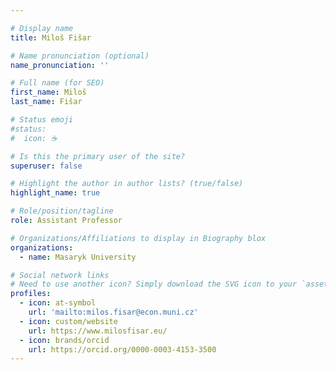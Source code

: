 ```yaml
---

# Display name
title: Miloš Fišar

# Name pronunciation (optional)
name_pronunciation: ''

# Full name (for SEO)
first_name: Miloš
last_name: Fišar

# Status emoji
#status:
#  icon: ☕️

# Is this the primary user of the site?
superuser: false

# Highlight the author in author lists? (true/false)
highlight_name: true

# Role/position/tagline
role: Assistant Professor

# Organizations/Affiliations to display in Biography blox
organizations:
  - name: Masaryk University

# Social network links
# Need to use another icon? Simply download the SVG icon to your `assets/media/icons/` folder.
profiles:
  - icon: at-symbol
    url: 'mailto:milos.fisar@econ.muni.cz'
  - icon: custom/website
    url: https://www.milosfisar.eu/
  - icon: brands/orcid
    url: https://orcid.org/0000-0003-4153-3500
---
```


